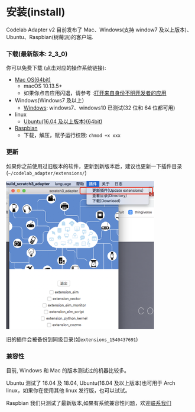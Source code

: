 # 安装(install)

Codelab Adapter v2 目前发布了 Mac、Windows(支持 window7 及以上版本)、Ubuntu、Raspbian(树莓派)的客户端.

### 下载(最新版本: 2_3_0)

你可以免费下载 (点击对应的操作系统链接):

*  [Mac OS(64bit)](http://scratch3-files.just4fun.site/codelab-adapter-mac-2_3_0.zip)
    *  macOS 10.13.5+
    *  如果你点击应用闪退，请参考 :[打开来自身份不明开发者的应用](https://support.apple.com/kb/PH25088?locale=zh_CN&viewlocale=zh_CN)
* Windows(Windows7 及以上）
    * [Windows](http://scratch3-files.just4fun.site/codelab-adapter-2_3_0.exe.zip): windows7、windows10 已测试(32 位和 64 位都可用)
* linux
    * [Ubuntu(16.04 及以上版本)(64bit)](http://scratch3-files.just4fun.site/codelab-adapter-ubuntu_2_3_0.zip)
* [Raspbian](http://scratch3-files.just4fun.site/codelab-adapter-rpi-2_3_0.zip)
    * 下载，解压，赋予运行权限: `chmod +x xxx`

### 更新

如果你之前使用过旧版本的软件，更新到新版本后，建议也更新一下插件目录(`~/codelab_adapter/extensions/`)

<img width="400px" src="../../img/scratch3_adapter_update.png">

旧的插件会被备份到同级目录(如`extensions_1540437691`)

### 兼容性

目前, Windows 和 Mac 的版本测试过的机器比较多。

Ubuntu 测试了 16.04 及 18.04, Ubuntu(16.04 及以上版本)也可用于 Arch linux，如果你在使用其他 linux 发行版，也可以试试。

Raspbian 我们只测试了最新版本,如果有系统兼容性问题，欢迎[联系我们](/about/contact/)

<!--
ps: MacOS 10.14 下，按钮无法显示文字, 但不影响正常使用 (按钮文字 可以参考下图)

<img src="../../img/adapter-exit-button.png" width=400 />
-->
